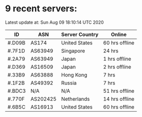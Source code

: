 # 9 recent servers:

Latest update at: Sun Aug 09 18:10:14 UTC 2020

| ID | ASN | Server Country | Online |
| -- | --- | -------------- | ------ |
| #.D09B | AS174 | United States | 60 hrs offline |
| #.7F1D | AS63949 | Singapore | 24 hrs |
| #.2A79 | AS63949 | Japan | 1 hrs offline |
| #.D369 | AS16509 | Japan | 2 hrs offline |
| #.33B9 | AS63888 | Hong Kong | 7 hrs |
| #.1F2B | AS49392 | Russia | 7 hrs |
| #.BDC3 | N/A | N/A | 51 hrs offline |
| #.770F | AS202425 | Netherlands | 14 hrs offline |
| #.6B5C | AS16913 | United States | 60 hrs offline |

